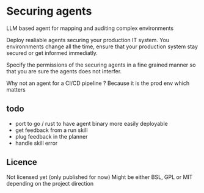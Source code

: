 # Securing agents

LLM based agent for mapping and auditing complex environments

Deploy realiable agents securing your production IT system.
You environnments change all the time, ensure that your production 
system stay secured or get informed immediatly. 

Specify the permissions of the securing agents in a fine grained manner
so that you are sure the agents does not interfer. 

Why not an agent for a CI/CD pipeline ? 
Because it is the prod env which matters

## todo 

- port to go / rust to have agent binary more easily deployable
- get feedback from a run skill
- plug feedback in the planner
- handle skill error

## Licence

Not licensed yet (only published for now)
Might be either BSL, GPL or MIT depending on the project direction
